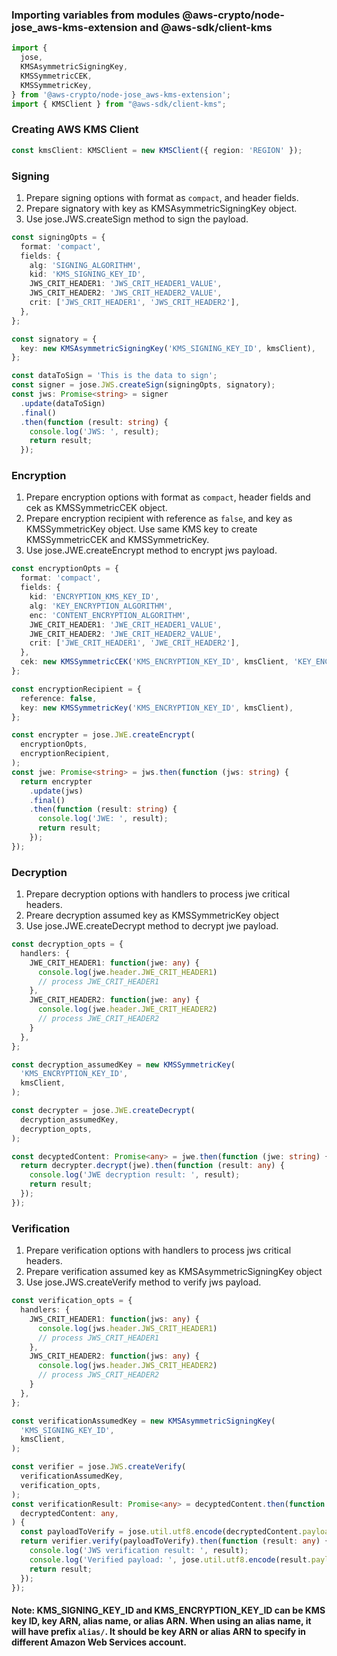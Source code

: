 ### Importing variables from modules @aws-crypto/node-jose_aws-kms-extension and @aws-sdk/client-kms

```ts
import {
  jose,
  KMSAsymmetricSigningKey,
  KMSSymmetricCEK,
  KMSSymmetricKey,
} from '@aws-crypto/node-jose_aws-kms-extension';
import { KMSClient } from "@aws-sdk/client-kms";
```

### Creating AWS KMS Client

```ts
const kmsClient: KMSClient = new KMSClient({ region: 'REGION' });
```

### Signing

1. Prepare signing options with format as `compact`, and header fields.
2. Prepare signatory with key as KMSAsymmetricSigningKey object.
3. Use jose.JWS.createSign method to sign the payload.

```ts
const signingOpts = {
  format: 'compact',
  fields: {
    alg: 'SIGNING_ALGORITHM',
    kid: 'KMS_SIGNING_KEY_ID',
    JWS_CRIT_HEADER1: 'JWS_CRIT_HEADER1_VALUE',
    JWS_CRIT_HEADER2: 'JWS_CRIT_HEADER2_VALUE',
    crit: ['JWS_CRIT_HEADER1', 'JWS_CRIT_HEADER2'],
  },
};

const signatory = {
  key: new KMSAsymmetricSigningKey('KMS_SIGNING_KEY_ID', kmsClient),
};

const dataToSign = 'This is the data to sign';
const signer = jose.JWS.createSign(signingOpts, signatory);
const jws: Promise<string> = signer
  .update(dataToSign)
  .final()
  .then(function (result: string) {
    console.log('JWS: ', result);
    return result;
  });

  ```

### Encryption

1. Prepare encryption options with format as `compact`, header fields and cek as KMSSymmetricCEK object.
2. Prepare encryption recipient with reference as `false`, and key as KMSSymmetricKey object. Use same KMS key to create KMSSymmetricCEK and KMSSymmetricKey.
3. Use jose.JWE.createEncrypt method to encrypt jws payload.

```ts
const encryptionOpts = {
  format: 'compact',
  fields: {
    kid: 'ENCRYPTION_KMS_KEY_ID',
    alg: 'KEY_ENCRYPTION_ALGORITHM',
    enc: 'CONTENT_ENCRYPTION_ALGORITHM',
    JWE_CRIT_HEADER1: 'JWE_CRIT_HEADER1_VALUE',
    JWE_CRIT_HEADER2: 'JWE_CRIT_HEADER2_VALUE',
    crit: ['JWE_CRIT_HEADER1', 'JWE_CRIT_HEADER2'],
  },
  cek: new KMSSymmetricCEK('KMS_ENCRYPTION_KEY_ID', kmsClient, 'KEY_ENCRYPTION_ALGORITHM'),
};

const encryptionRecipient = {
  reference: false,
  key: new KMSSymmetricKey('KMS_ENCRYPTION_KEY_ID', kmsClient),
};

const encrypter = jose.JWE.createEncrypt(
  encryptionOpts,
  encryptionRecipient,
);
const jwe: Promise<string> = jws.then(function (jws: string) {
  return encrypter
    .update(jws)
    .final()
    .then(function (result: string) {
      console.log('JWE: ', result);
      return result;
    });
});

```

###  Decryption

1. Prepare decryption options with handlers to process jwe critical headers.
2. Preare decryption assumed key as KMSSymmetricKey object
3. Use jose.JWE.createDecrypt method to decrypt jwe payload.

```ts
const decryption_opts = {
  handlers: {
    JWE_CRIT_HEADER1: function(jwe: any) { 
      console.log(jwe.header.JWE_CRIT_HEADER1)
      // process JWE_CRIT_HEADER1
    },
    JWE_CRIT_HEADER2: function(jwe: any) {
      console.log(jwe.header.JWE_CRIT_HEADER2)
      // process JWE_CRIT_HEADER2
    }
  },
};

const decryption_assumedKey = new KMSSymmetricKey(
  'KMS_ENCRYPTION_KEY_ID',
  kmsClient,
);

const decrypter = jose.JWE.createDecrypt(
  decryption_assumedKey,
  decryption_opts,
);

const decyptedContent: Promise<any> = jwe.then(function (jwe: string) {
  return decrypter.decrypt(jwe).then(function (result: any) {
    console.log('JWE decryption result: ', result);
    return result;
  });
});
```

###  Verification

1. Prepare verification options with handlers to process jws critical headers.
2. Prepare verification assumed key as KMSAsymmetricSigningKey object
3. Use jose.JWS.createVerify method to verify jws payload.

```ts
const verification_opts = {
  handlers: {
    JWS_CRIT_HEADER1: function(jws: any) { 
      console.log(jws.header.JWS_CRIT_HEADER1)
      // process JWS_CRIT_HEADER1
    },
    JWS_CRIT_HEADER2: function(jws: any) {
      console.log(jws.header.JWS_CRIT_HEADER2)
      // process JWS_CRIT_HEADER2
    }
  },
};

const verificationAssumedKey = new KMSAsymmetricSigningKey(
  'KMS_SIGNING_KEY_ID',
  kmsClient,
);

const verifier = jose.JWS.createVerify(
  verificationAssumedKey,
  verification_opts,
);
const verificationResult: Promise<any> = decyptedContent.then(function (
  decryptedContent: any,
) {
  const payloadToVerify = jose.util.utf8.encode(decryptedContent.payload);
  return verifier.verify(payloadToVerify).then(function (result: any) {
    console.log('JWS verification result: ', result);
    console.log('Verified payload: ', jose.util.utf8.encode(result.payload));
    return result;
  });
});
```

#### Note: KMS_SIGNING_KEY_ID and KMS_ENCRYPTION_KEY_ID can be KMS key ID, key ARN, alias name, or alias ARN. When using an alias name, it will have prefix `alias/`. It should be key ARN or alias ARN to specify in different Amazon Web Services account.